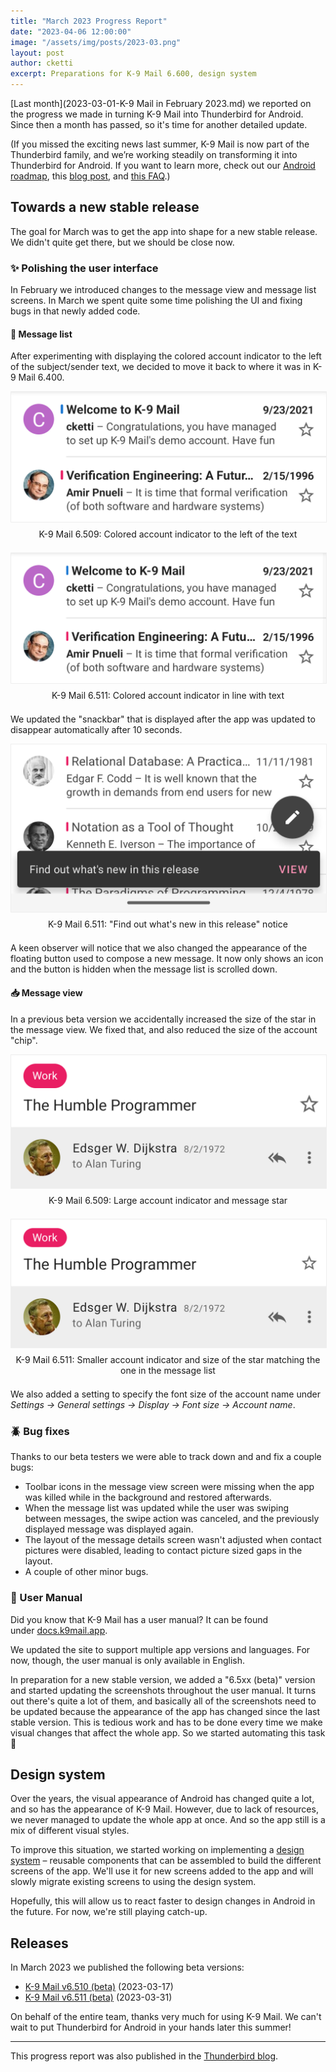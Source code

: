 ```yaml
---
title: "March 2023 Progress Report"
date: "2023-04-06 12:00:00"
image: "/assets/img/posts/2023-03.png"
layout: post
author: cketti
excerpt: Preparations for K-9 Mail 6.600, design system
---
```


[Last month](2023-03-01-K-9 Mail in February 2023.md) we reported on the progress we made in turning K-9 Mail into Thunderbird for Android. Since then a month has passed, so it's time for another detailed update.

(If you missed the exciting news last summer, K-9 Mail is now part of the Thunderbird family, and we’re working steadily on transforming it into Thunderbird for Android. If you want to learn more, check out our [Android roadmap](https://developer.thunderbird.net/planning/android-roadmap), this [blog post](https://blog.thunderbird.net/2022/06/revealed-thunderbird-on-android-plans-k9/), and [this FAQ](https://blog.thunderbird.net/2022/06/faq-thunderbird-mobile-and-k-9-mail/).)


## Towards a new stable release

The goal for March was to get the app into shape for a new stable release. We didn't quite get there, but we should be close now.


### ✨ Polishing the user interface

In February we introduced changes to the message view and message list screens. In March we spent quite some time polishing the UI and fixing bugs in that newly added code.


#### 📃 Message list

After experimenting with displaying the colored account indicator to the left of the subject/sender text, we decided to move it back to where it was in K-9 Mail 6.400.

<div><img style="border: 1px solid #eee" src="/assets/img/posts/2023-03-6.509_account_indicators.png"></div>
<div style="text-align: center; margin-top: 0.5em; margin-bottom: 1.5em;">K-9 Mail 6.509: Colored account indicator to the left of the text</div>

<div><img style="border: 1px solid #eee" src="/assets/img/posts/2023-03-6.511_account_indicators.png"></div>
<div style="text-align: center; margin-top: 0.5em; margin-bottom: 1.5em;">K-9 Mail 6.511: Colored account indicator in line with text</div>

We updated the "snackbar" that is displayed after the app was updated to disappear automatically after 10 seconds.

<div><img style="border: 1px solid #eee" src="/assets/img/posts/2023-03-6.511_recent_changes_snackbar.png"></div>
<div style="text-align: center; margin-top: 0.5em; margin-bottom: 1.5em;">K-9 Mail 6.511: "Find out what's new in this release" notice</div>

A keen observer will notice that we also changed the appearance of the floating button used to compose a new message. It now only shows an icon and the button is hidden when the message list is scrolled down.

#### 📥 Message view

In a previous beta version we accidentally increased the size of the star in the message view. We fixed that, and also reduced the size of the account "chip".

<div><img style="border: 1px solid #eee" src="/assets/img/posts/2023-03-6.509_message_header.png"></div>
<div style="text-align: center; margin-top: 0.5em; margin-bottom: 1.5em;">K-9 Mail 6.509: Large account indicator and message star</div>

<div><img style="border: 1px solid #eee" src="/assets/img/posts/2023-03-6.511_message_header.png"></div>
<div style="text-align: center; margin-top: 0.5em; margin-bottom: 1.5em;">K-9 Mail 6.511: Smaller account indicator and size of the star matching the one in the message list</div>

We also added a setting to specify the font size of the account name under *Settings → General settings → Display → Font size → Account name*.


### 🪲 Bug fixes

Thanks to our beta testers we were able to track down and and fix a couple bugs:

- Toolbar icons in the message view screen were missing when the app was killed while in the background and restored afterwards.
- When the message list was updated while the user was swiping between messages, the swipe action was canceled, and the previously displayed message was displayed again.
- The layout of the message details screen wasn't adjusted when contact pictures were disabled, leading to contact picture sized gaps in the layout.
- A couple of other minor bugs.


### 📃 User Manual

Did you know that K-9 Mail has a user manual? It can be found under [docs.k9mail.app](https://docs.k9mail.app/).

We updated the site to support multiple app versions and languages. For now, though, the user manual is only available in English.

In preparation for a new stable version, we added a "6.5xx (beta)" version and started updating the screenshots throughout the user manual. It turns out there's quite a lot of them, and basically all of the screenshots need to be updated because the appearance of the app has changed since the last stable version. This is tedious work and has to be done every time we make visual changes that affect the whole app. So we started automating this task 🤖


## Design system

Over the years, the visual appearance of Android has changed quite a lot, and so has the appearance of K-9 Mail. However, due to lack of resources, we never managed to update the whole app at once. And so the app still is a mix of different visual styles.

To improve this situation, we started working on implementing a [design system](https://en.wikipedia.org/wiki/Design_system) – reusable components that can be assembled to build the different screens of the app. We'll use it for new screens added to the app and will slowly migrate existing screens to using the design system.

Hopefully, this will allow us to react faster to design changes in Android in the future. For now, we're still playing catch-up.


## Releases

In March 2023 we published the following beta versions:

* [K-9 Mail v6.510 (beta)](https://github.com/thundernest/k-9/releases/tag/6.510) (2023-03-17)
* [K-9 Mail v6.511 (beta)](https://github.com/thundernest/k-9/releases/tag/6.511) (2023-03-31)


On behalf of the entire team, thanks very much for using K-9 Mail. We can't wait to put Thunderbird for Android in your hands later this summer!

---

This progress report was also published in the [Thunderbird blog](https://blog.thunderbird.net/2023/04/thunderbird-for-android-k-9-mail-march-progress-report/).